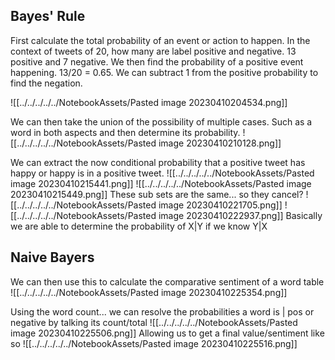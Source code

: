 ## Bayes' Rule
First calculate the total probability of an event or action to happen. In the context of tweets of 20, how many are label positive and negative. 13 positive and 7 negative. We then find the probability of a positive event happening. 13/20 = 0.65. We can subtract 1 from the positive probability to find the negation. 

![[../../../../../NotebookAssets/Pasted image 20230410204534.png]]

We can then take the union of the possibility of multiple cases. Such as a word in both aspects and then determine its probability.
![[../../../../../NotebookAssets/Pasted image 20230410210128.png]]

We can extract the now conditional probability that a positive tweet has happy or happy is in a positive tweet.
![[../../../../../NotebookAssets/Pasted image 20230410215441.png]]
![[../../../../../NotebookAssets/Pasted image 20230410215449.png]]
These sub sets are the same... so they cancel?
![[../../../../../NotebookAssets/Pasted image 20230410221705.png]]
![[../../../../../NotebookAssets/Pasted image 20230410222937.png]]
Basically we are able to determine the probability of X|Y if we know Y|X

## Naive Bayers
We can then use this to calculate the comparative sentiment of a word table
![[../../../../../NotebookAssets/Pasted image 20230410225354.png]]

Using the word count... we can resolve the probabilities a word is | pos or negative by talking its count/total
![[../../../../../NotebookAssets/Pasted image 20230410225506.png]]
Allowing us to get a final value/sentiment like so
![[../../../../../NotebookAssets/Pasted image 20230410225516.png]]

## 